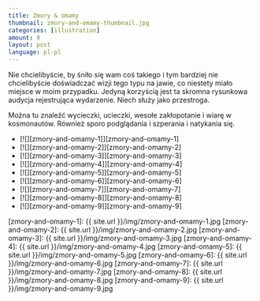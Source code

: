 ```yaml
---
title: Zmory & omamy
thumbnail: zmory-and-omamy-thumbnail.jpg
categories: [illustration]
amount: 9
layout: post
language: pl-pl
---
```


Nie chcielibyście, by śniło się wam coś takiego i tym bardziej nie chcielibyście doświadczać wizji tego typu na jawie, co niestety miało miejsce w moim przypadku. Jedyną korzyścią jest ta skromna rysunkowa audycja rejestrująca wydarzenie. Niech służy jako przestroga.

Można tu znaleźć wycieczki, ucieczki, wesołe zakłopotanie i wiarę w kosmonautów. Również sporo podglądania i szperania i natykania się.

* [![][zmory-and-omamy-1]][zmory-and-omamy-1]
* [![][zmory-and-omamy-2]][zmory-and-omamy-2]
* [![][zmory-and-omamy-3]][zmory-and-omamy-3]
* [![][zmory-and-omamy-4]][zmory-and-omamy-4]
* [![][zmory-and-omamy-5]][zmory-and-omamy-5]
* [![][zmory-and-omamy-6]][zmory-and-omamy-6]
* [![][zmory-and-omamy-7]][zmory-and-omamy-7]
* [![][zmory-and-omamy-8]][zmory-and-omamy-8]
* [![][zmory-and-omamy-9]][zmory-and-omamy-9]

[zmory-and-omamy-1]: {{ site.url }}/img/zmory-and-omamy-1.jpg
[zmory-and-omamy-2]: {{ site.url }}/img/zmory-and-omamy-2.jpg
[zmory-and-omamy-3]: {{ site.url }}/img/zmory-and-omamy-3.jpg
[zmory-and-omamy-4]: {{ site.url }}/img/zmory-and-omamy-4.jpg
[zmory-and-omamy-5]: {{ site.url }}/img/zmory-and-omamy-5.jpg
[zmory-and-omamy-6]: {{ site.url }}/img/zmory-and-omamy-6.jpg
[zmory-and-omamy-7]: {{ site.url }}/img/zmory-and-omamy-7.jpg
[zmory-and-omamy-8]: {{ site.url }}/img/zmory-and-omamy-8.jpg
[zmory-and-omamy-9]: {{ site.url }}/img/zmory-and-omamy-9.jpg